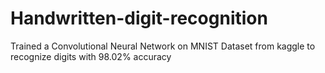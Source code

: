 # Handwritten-digit-recognition

Trained a Convolutional Neural Network on MNIST Dataset from kaggle to recognize digits with 98.02% accuracy
